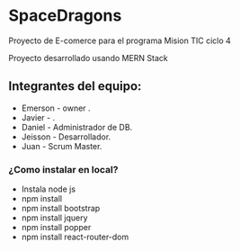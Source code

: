 <h1>SpaceDragons</h1>
<p>Proyecto de E-comerce para el programa Mision TIC ciclo 4</p>

<p>Proyecto desarrollado usando MERN Stack</p>

<h2>Integrantes del equipo:</h2>
<ul>
    <li>Emerson - owner .</li>
    <li>Javier - .</li>
    <li>Daniel - Administrador de DB.</li>
    <li>Jeisson - Desarrollador.</li>
    <li>Juan - Scrum Master.</li>
</ul>

<h3>¿Como instalar en local?</h3>
<ul>
    <li>Instala node js</li>
    <li>npm install</li>
    <li>npm install bootstrap</li>
    <li>npm install jquery</li>
    <li>npm install popper</li>
    <li>npm install react-router-dom</li>
</ul>
